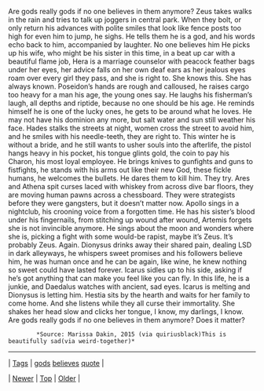 <!--
title: Are gods really gods if no one believes in them anymore? Zeus takes walks in the rain and tries to talk up joggers in central park. When they bolt, or only return his advances with polite smiles that look like fence posts too high for even him to jump, he sighs. He tells them he is a god, and his words echo back to him, accompanied by laughter. No one believes him He picks up his wife, who might be his sister in this time, in a beat up car with a beautiful flame job, Hera is a marriage counselor with peacock feather bags under her eyes, her advice falls on her own deaf ears as her jealous eyes roam over every girl they pass, and she is right to. She knows this. She has always known. Poseidon&rsquo;s hands are rough and calloused, he raises cargo too heavy for a man his age, the young ones say. He laughs his fisherman&rsquo;s laugh, all depths and riptide, because no one should be his age. He reminds himself he is one of the lucky ones, he gets to be around what he loves. He may not have his dominion any more, but salt water and sun still weather his face. Hades stalks the streets at night, women cross the street to avoid him, and he smiles with his needle-teeth, they are right to. This winter he is without a bride, and he still wants to usher souls into the afterlife, the pistol hangs heavy in his pocket, his tongue glints gold, the coin to pay his Charon, his most loyal employee. He brings knives to gunfights and guns to fistfights, he stands with his arms out like their new God, these fickle humans, he welcomes the bullets. He dares them to kill him. They try. Ares and Athena spit curses laced with whiskey from across dive bar floors, they are moving human pawns across a chessboard. They were strategists before they were gangsters, but it doesn&rsquo;t matter now. Apollo sings in a nightclub, his crooning voice from a forgotten time. He has his sister&rsquo;s blood under his fingernails, from stitching up wound after wound, Artemis forgets she is not invincible anymore. He sings about the moon and wonders where she is, picking a fight with some would-be rapist, maybe it&rsquo;s Zeus. It&rsquo;s probably Zeus. Again. Dionysus drinks away their shared pain, dealing LSD in dark alleyways, he whispers sweet promises and his followers believe him, he was human once and he can be again, like wine, he knew nothing so sweet could have lasted forever. Icarus sidles up to his side, asking if he&rsquo;s got anything that can make you feel like you can fly. In this life, he is a junkie, and Daedalus watches with ancient, sad eyes. Icarus is melting and Dionysus is letting him. Hestia sits by the hearth and waits for her family to come home. And she listens while they all curse their immortality. She shakes her head slow and clicks her tongue, I know, my darlings, I know. Are gods really gods if no one believes in them anymore? Does it matter?
date: 2020-06-28T15:27:00.068Z
tags: gods, believes, quote
-->




Are gods really gods if no one believes in them anymore? Zeus takes walks in the rain and tries to talk up joggers in central park. When they bolt, or only return his advances with polite smiles that look like fence posts too high for even him to jump, he sighs. He tells them he is a god, and his words echo back to him, accompanied by laughter. No one believes him He picks up his wife, who might be his sister in this time, in a beat up car with a beautiful flame job, Hera is a marriage counselor with peacock feather bags under her eyes, her advice falls on her own deaf ears as her jealous eyes roam over every girl they pass, and she is right to. She knows this. She has always known. Poseidon’s hands are rough and calloused, he raises cargo too heavy for a man his age, the young ones say. He laughs his fisherman’s laugh, all depths and riptide, because no one should be his age. He reminds himself he is one of the lucky ones, he gets to be around what he loves. He may not have his dominion any more, but salt water and sun still weather his face. Hades stalks the streets at night, women cross the street to avoid him, and he smiles with his needle-teeth, they are right to. This winter he is without a bride, and he still wants to usher souls into the afterlife, the pistol hangs heavy in his pocket, his tongue glints gold, the coin to pay his Charon, his most loyal employee. He brings knives to gunfights and guns to fistfights, he stands with his arms out like their new God, these fickle humans, he welcomes the bullets. He dares them to kill him. They try. Ares and Athena spit curses laced with whiskey from across dive bar floors, they are moving human pawns across a chessboard. They were strategists before they were gangsters, but it doesn’t matter now. Apollo sings in a nightclub, his crooning voice from a forgotten time. He has his sister’s blood under his fingernails, from stitching up wound after wound, Artemis forgets she is not invincible anymore. He sings about the moon and wonders where she is, picking a fight with some would-be rapist, maybe it’s Zeus. It’s probably Zeus. Again. Dionysus drinks away their shared pain, dealing LSD in dark alleyways, he whispers sweet promises and his followers believe him, he was human once and he can be again, like wine, he knew nothing so sweet could have lasted forever. Icarus sidles up to his side, asking if he’s got anything that can make you feel like you can fly. In this life, he is a junkie, and Daedalus watches with ancient, sad eyes. Icarus is melting and Dionysus is letting him. Hestia sits by the hearth and waits for her family to come home. And she listens while they all curse their immortality. She shakes her head slow and clicks her tongue, I know, my darlings, I know. Are gods really gods if no one believes in them anymore? Does it matter?

            *Source: Marissa Dakin, 2015 (via quiriusblack)This is beautifully sad(via weird-together)*

<!--BOTTOM-POST-NAVIGATION-->
---

| [Tags](tags.md) | [gods](tag-gods.md) [believes](tag-believes.md) [quote](tag-quote.md) |

| [Newer](110993691834.md) | [Top](index.md) | [Older](110996249389.md) |